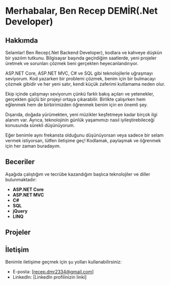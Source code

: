 # Merhabalar, Ben Recep DEMİR(.Net Developer)

## Hakkımda

Selamlar! Ben Recep(.Net Backend Developer), kodlara ve kahveye düşkün bir yazılım tutkunu. Bilgisayar başında geçirdiğim saatlerde, yeni projeler üretmek ve sorunları çözmek beni gerçekten heyecanlandırıyor.

ASP.NET Core, ASP.NET MVC, C# ve SQL gibi teknolojilerle uğraşmayı seviyorum. Kod yazarken bir problemi çözmek, benim için bir bulmacayı çözmek gibidir ve her yeni satır, kendi küçük zaferimi kutlamama neden olur.

Ekip içinde çalışmayı seviyorum çünkü farklı bakış açıları ve yetenekler, gerçekten güçlü bir projeyi ortaya çıkarabilir. Birlikte çalışırken hem eğlenmek hem de birbirimizden öğrenmek benim için en önemli şey.

Dışarıda, doğada yürümekten, yeni müzikler keşfetmeye kadar birçok ilgi alanım var. Ayrıca, teknolojinin günlük yaşamımızı nasıl iyileştirebileceği konusunda sürekli düşünüyorum.

Eğer benimle aynı frekansta olduğunu düşünüyorsan veya sadece bir selam vermek istiyorsan, lütfen iletişime geç! Kodlamak, paylaşmak ve öğrenmek için her zaman buradayım.


## Beceriler

Aşağıda çalıştığım ve tecrübe kazandığım başlıca teknolojiler ve diller bulunmaktadır:

- **ASP.NET Core**
- **ASP.NET MVC**
- **C#**
- **SQL**
- **jQuery**
- **LINQ**

## Projeler


## İletişim

Benimle iletişime geçmek için şu yolları kullanabilirsiniz:

- E-posta: [recep.dmr2334@gmail.com]
- LinkedIn: [LinkedIn profilinizin linki]

